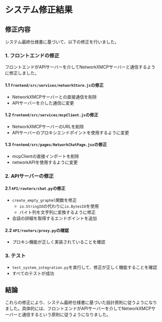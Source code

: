 # システム修正結果

## 修正内容

システム最終仕様書に基づいて、以下の修正を行いました。

### 1. フロントエンドの修正

フロントエンドがAPIサーバーを介してNetworkXMCPサーバーと通信するように修正しました。

#### 1.1 `frontend/src/services/networkStore.js`の修正

- NetworkXMCPサーバーとの直接通信を削除
- APIサーバーを介した通信に変更

#### 1.2 `frontend/src/services/mcpClient.js`の修正

- NetworkXMCPサーバーのURLを削除
- APIサーバーのプロキシエンドポイントを使用するように変更

#### 1.3 `frontend/src/pages/NetworkChatPage.jsx`の修正

- mcpClientの直接インポートを削除
- networkAPIを使用するように変更

### 2. APIサーバーの修正

#### 2.1 `API/routers/chat.py`の修正

- `create_empty_graphml`関数を修正
  - `io.StringIO`の代わりに`io.BytesIO`を使用
  - バイト列を文字列に変換するように修正
- 会話の詳細を取得するエンドポイントを追加

#### 2.2 `API/routers/proxy.py`の確認

- プロキシ機能が正しく実装されていることを確認

### 3. テスト

- `test_system_integration.py`を実行して、修正が正しく機能することを確認
- すべてのテストが成功

## 結論

これらの修正により、システム最終仕様書に基づいた設計原則に従うようになりました。具体的には、フロントエンドがAPIサーバーを介してNetworkXMCPサーバーと通信するという原則に従うようになりました。